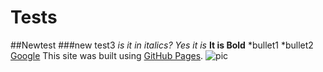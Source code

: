 # Tests
##Newtest
###new test3
*is it in italics? Yes it is*
**It is Bold**
*bullet1
*bullet2
[Google](https://www.google.com/)
This site was built using [GitHub Pages](https://pages.github.com/).
![pic](https://images.stockcake.com/public/5/f/7/5f7af001-74aa-4d7f-a6a3-455980036514_large/gardening-among-flowers-stockcake.jpg)
